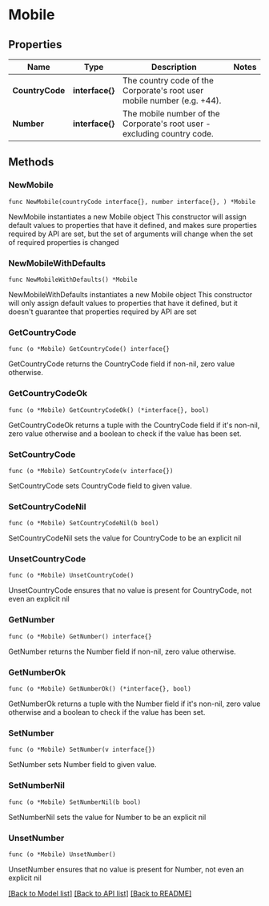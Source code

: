 # Mobile

## Properties

Name | Type | Description | Notes
------------ | ------------- | ------------- | -------------
**CountryCode** | **interface{}** | The country code of the Corporate&#39;s root user mobile number (e.g. +44). | 
**Number** | **interface{}** | The mobile number of the Corporate&#39;s root user - excluding country code. | 

## Methods

### NewMobile

`func NewMobile(countryCode interface{}, number interface{}, ) *Mobile`

NewMobile instantiates a new Mobile object
This constructor will assign default values to properties that have it defined,
and makes sure properties required by API are set, but the set of arguments
will change when the set of required properties is changed

### NewMobileWithDefaults

`func NewMobileWithDefaults() *Mobile`

NewMobileWithDefaults instantiates a new Mobile object
This constructor will only assign default values to properties that have it defined,
but it doesn't guarantee that properties required by API are set

### GetCountryCode

`func (o *Mobile) GetCountryCode() interface{}`

GetCountryCode returns the CountryCode field if non-nil, zero value otherwise.

### GetCountryCodeOk

`func (o *Mobile) GetCountryCodeOk() (*interface{}, bool)`

GetCountryCodeOk returns a tuple with the CountryCode field if it's non-nil, zero value otherwise
and a boolean to check if the value has been set.

### SetCountryCode

`func (o *Mobile) SetCountryCode(v interface{})`

SetCountryCode sets CountryCode field to given value.


### SetCountryCodeNil

`func (o *Mobile) SetCountryCodeNil(b bool)`

 SetCountryCodeNil sets the value for CountryCode to be an explicit nil

### UnsetCountryCode
`func (o *Mobile) UnsetCountryCode()`

UnsetCountryCode ensures that no value is present for CountryCode, not even an explicit nil
### GetNumber

`func (o *Mobile) GetNumber() interface{}`

GetNumber returns the Number field if non-nil, zero value otherwise.

### GetNumberOk

`func (o *Mobile) GetNumberOk() (*interface{}, bool)`

GetNumberOk returns a tuple with the Number field if it's non-nil, zero value otherwise
and a boolean to check if the value has been set.

### SetNumber

`func (o *Mobile) SetNumber(v interface{})`

SetNumber sets Number field to given value.


### SetNumberNil

`func (o *Mobile) SetNumberNil(b bool)`

 SetNumberNil sets the value for Number to be an explicit nil

### UnsetNumber
`func (o *Mobile) UnsetNumber()`

UnsetNumber ensures that no value is present for Number, not even an explicit nil

[[Back to Model list]](../README.md#documentation-for-models) [[Back to API list]](../README.md#documentation-for-api-endpoints) [[Back to README]](../README.md)



